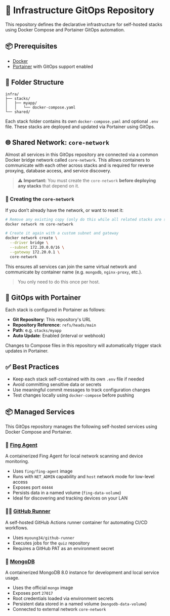# 🚀 Infrastructure GitOps Repository

This repository defines the declarative infrastructure for self-hosted stacks using Docker Compose and Portainer GitOps automation.

## 📦 Prerequisites

- [Docker](https://docs.docker.com/get-docker/)
- [Portainer](https://www.portainer.io/) with GitOps support enabled

## 📁 Folder Structure

```
infra/
├── stacks/
│   ├── myapp/
│   │   └── docker-compose.yaml
└── shared/
```

Each stack folder contains its own `docker-compose.yaml` and optional `.env` file. These stacks are deployed and updated via Portainer using GitOps.

## 🌐 Shared Network: `core-network`

Almost all services in this GitOps repository are connected via a common Docker bridge network called `core-network`. This allows containers to communicate with each other across stacks and is required for reverse proxying, database access, and service discovery.

> ⚠️ **Important:** You must create the `core-network` **before deploying any stacks** that depend on it.

### 🔧 Creating the `core-network`

If you don’t already have the network, or want to reset it:

```bash
# Remove any existing copy (only do this while all related stacks are stopped)
docker network rm core-network

# Create it again with a custom subnet and gateway
docker network create \
  --driver bridge \
  --subnet 172.20.0.0/16 \
  --gateway 172.20.0.1 \
  core-network
```

This ensures all services can join the same virtual network and communicate by container name (e.g. `mongodb`, `nginx-proxy`, etc.).

> You only need to do this once per host.

## 🚦 GitOps with Portainer

Each stack is configured in Portainer as follows:
- **Git Repository**: This repository's URL
- **Repository Reference**: `refs/heads/main`
- **Path**: e.g. `stacks/myapp`
- **Auto Update**: Enabled (interval or webhook)

Changes to Compose files in this repository will automatically trigger stack updates in Portainer.

## ✅ Best Practices

- Keep each stack self-contained with its own `.env` file if needed
- Avoid committing sensitive data or secrets
- Use meaningful commit messages to track configuration changes
- Test changes locally using `docker-compose` before pushing

## 📦 Managed Services

This GitOps repository manages the following self-hosted services using Docker Compose and Portainer.

### 📡 [Fing Agent](./stacks/fing)
A containerized Fing Agent for local network scanning and device monitoring.

- Uses `fing/fing-agent` image
- Runs with `NET_ADMIN` capability and `host` network mode for low-level access
- Exposes port `44444`
- Persists data in a named volume (`fing-data-volume`)
- Ideal for discovering and tracking devices on your LAN

### 🏃‍♂️ [GitHub Runner](./stacks/github-runner)
A self-hosted GitHub Actions runner container for automating CI/CD workflows.

- Uses `myoung34/github-runner`
- Executes jobs for the `quiz` repository
- Requires a GitHub PAT as an environment secret

### 🍃 [MongoDB](./stacks/mongodb)
A containerized MongoDB 8.0 instance for development and local service usage.

- Uses the official `mongo` image
- Exposes port `27017`
- Root credentials loaded via environment secrets
- Persistent data stored in a named volume (`mongodb-data-volume`)
- Connected to external network `core-network`
